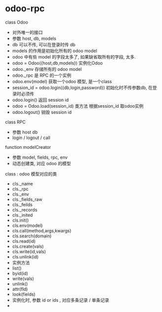 # odoo-rpc

class Odoo 
* 对外唯一的接口
* 参数 host, db, models
* db 可以不传, 可以在登录时传 db
* models 的作用是初始化所有的 odoo model
* odoo 中有些 model 的字段太多了, 如果缺省取所有的字段, 太多.
* odoo = Odoo({host,db,models}) 实例化Odoo
* odoo.\_env 存储所有的 odoo model
* odoo.\_rpc 是 RPC 的一个实例
* odoo.env(model) 获取一个odoo 模型, 是一个class
* session\_id = odoo.login({db,login,password})  初始化时不传参数db, 在登录时必须传
* odoo.login() 返回 session id
* odoo = Odoo.load(session\_id) 类方法 根据session\_id 取odoo实例
* odoo.logout() 销毁 session id

class RPC
* 参数 host db
* login / logout / call



function modelCreator
* 参数 model, fields, rpc, env
* 动态创建类, 对应 odoo 的模型

class : odoo 模型对应的类
* cls.\_name
* cls.\_rpc
* cls.\_env
* cls.\_fields\_raw
* cls.\_feilds
* cls.\_records
* cls.\_inited
* cls.init()
* cls.env(model)
* cls.call(method,args,kwargs)
* cls.search(domain)
* cls.read(id)
* cls.create(vals)
* cls.write(id,vals)
* cls.unlink(id)
* 实例方法
* list()
* byid(id)
* write(vals)
* unlink()
* attr(fld)
* look(fields)
* 实例化时, 参数 id or ids , 对应多条记录 / 单条记录
* 

